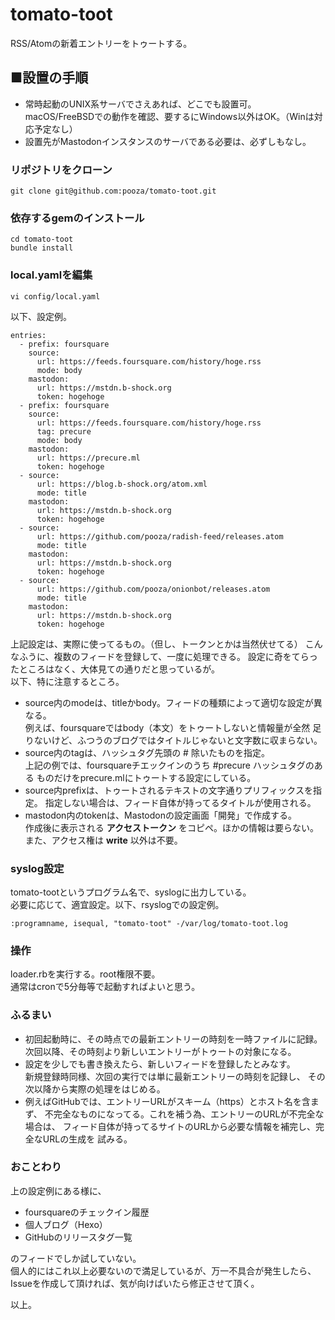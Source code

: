 # tomato-toot

RSS/Atomの新着エントリーをトゥートする。

## ■設置の手順

- 常時起動のUNIX系サーバでさえあれば、どこでも設置可。  
  macOS/FreeBSDでの動作を確認、要するにWindows以外はOK。（Winは対応予定なし）
- 設置先がMastodonインスタンスのサーバである必要は、必ずしもなし。

### リポジトリをクローン

```
git clone git@github.com:pooza/tomato-toot.git
```

### 依存するgemのインストール

```
cd tomato-toot
bundle install
```

### local.yamlを編集

```
vi config/local.yaml
```

以下、設定例。

```
entries:
  - prefix: foursquare
    source:
      url: https://feeds.foursquare.com/history/hoge.rss
      mode: body
    mastodon:
      url: https://mstdn.b-shock.org
      token: hogehoge
  - prefix: foursquare
    source:
      url: https://feeds.foursquare.com/history/hoge.rss
      tag: precure
      mode: body
    mastodon:
      url: https://precure.ml
      token: hogehoge
  - source:
      url: https://blog.b-shock.org/atom.xml
      mode: title
    mastodon:
      url: https://mstdn.b-shock.org
      token: hogehoge
  - source:
      url: https://github.com/pooza/radish-feed/releases.atom
      mode: title
    mastodon:
      url: https://mstdn.b-shock.org
      token: hogehoge
  - source:
      url: https://github.com/pooza/onionbot/releases.atom
      mode: title
    mastodon:
      url: https://mstdn.b-shock.org
      token: hogehoge
```

上記設定は、実際に使ってるもの。（但し、トークンとかは当然伏せてる）
こんなふうに、複数のフィードを登録して、一度に処理できる。
設定に奇をてらったところはなく、大体見ての通りだと思っているが。  
以下、特に注意するところ。

- source内のmodeは、titleかbody。フィードの種類によって適切な設定が異なる。  
  例えば、foursquareではbody（本文）をトゥートしないと情報量が全然
  足りないけど、ふつうのブログではタイトルじゃないと文字数に収まらない。
- source内のtagは、ハッシュタグ先頭の # 除いたものを指定。  
  上記の例では、foursquareチエックインのうち #precure ハッシュタグのある
  ものだけをprecure.mlにトゥートする設定にしている。
- source内prefixは、トゥートされるテキストの文字通りプリフィックスを指定。
  指定しない場合は、フィード自体が持ってるタイトルが使用される。
- mastodon内のtokenは、Mastodonの設定画面「開発」で作成する。  
  作成後に表示される __アクセストークン__ をコピペ。ほかの情報は要らない。  
  また、アクセス権は __write__ 以外は不要。

### syslog設定

tomato-tootというプログラム名で、syslogに出力している。  
必要に応じて、適宜設定。以下、rsyslogでの設定例。

```
:programname, isequal, "tomato-toot" -/var/log/tomato-toot.log
```

### 操作

loader.rbを実行する。root権限不要。  
通常はcronで5分毎等で起動すればよいと思う。

### ふるまい

- 初回起動時に、その時点での最新エントリーの時刻を一時ファイルに記録。
  次回以降、その時刻より新しいエントリーがトゥートの対象になる。
- 設定を少しでも書き換えたら、新しいフィードを登録したとみなす。  
  新規登録時同様、次回の実行では単に最新エントリーの時刻を記録し、
  その次以降から実際の処理をはじめる。
- 例えばGitHubでは、エントリーURLがスキーム（https）とホスト名を含まず、
  不完全なものになってる。これを補う為、エントリーのURLが不完全な場合は、
  フィード自体が持ってるサイトのURLから必要な情報を補完し、完全なURLの生成を
  試みる。

### おことわり

上の設定例にある様に、

- foursquareのチェックイン履歴
- 個人ブログ（Hexo）
- GitHubのリリースタグ一覧

のフィードでしか試していない。  
個人的にはこれ以上必要ないので満足しているが、万一不具合が発生したら、
Issueを作成して頂ければ、気が向けばいたら修正させて頂く。

以上。

